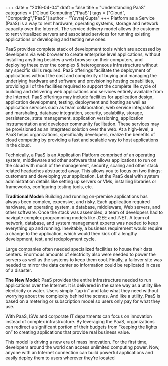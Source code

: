 +++
date = "2016-04-04"
draft = false
title = "Understanding PaaS"
categories = ["Cloud Computing","PaaS"]
tags = ["Cloud", "Computing","PaaS"]
author = "Yuvraj Gupta"
+++
Platform as a Service (PaaS) is a way to rent hardware, operating systems, storage and network capacity over the Internet. The service delivery model allows the customer to rent virtualized servers and associated services for running existing applications or developing and testing new ones.

PaaS provides complete stack of development tools which are accessed by developers via web browser to create enterprise level applications, without installing anything besides a web browser on their computers, and deploying these over the complex & heterogeneous infrastructure without any specific skills required. PaaS offerings facilitate the deployment of applications without the cost and complexity of buying and managing the underlying hardware and software and provisioning hosting capabilities, providing all of the facilities required to support the complete life cycle of building and delivering web applications and services entirely available from the Internet. PaaS offerings may include facilities for application design, application development, testing, deployment and hosting as well as application services such as team collaboration, web service integration and marshaling, database integration, security, scalability, storage, persistence, state management, application versioning, application instrumentation and developer community facilitation. These services may be provisioned as an integrated solution over the web.
At a high-level, a PaaS helps organizations, specifically developers, realize the benefits of cloud computing by providing a fast and scalable way to host applications in the cloud.

Technically, a PaaS is an Application Platform comprised of an operating system, middleware and other software that allows applications to run on the cloud with much of the management, security, scaling and other stack related headaches abstracted away. This allows you to focus on two things: customers and developing your application. Let the PaaS deal with system administration details like setting up servers or VMs, installing libraries or frameworks, configuring testing tools, etc.

**Traditional Model:**
Building and running on-premise applications has always been complex, expensive, and risky. Each application required hardware, an operating system, a database, middleware, Web servers, and other software. Once the stack was assembled, a team of developers had to navigate complex programming models like J2EE and .NET. A team of network, database, and system management experts was needed to keep everything up and running. Inevitably, a business requirement would require a change to the application, which would then kick off a lengthy development, test, and redeployment cycle.

Large companies often needed specialized facilities to house their data centers. Enormous amounts of electricity also were needed to power the servers as well as the systems to keep them cool. Finally, a failover site was needed to mirror the data center so information could be replicated in case of a disaster.

**The New Model:**
PaaS provides the entire infrastructure needed to run applications over the Internet. It is delivered in the same way as a utility like electricity or water. Users simply “tap in” and take what they need without worrying about the complexity behind the scenes. And like a utility, PaaS is based on a metering or subscription model so users only pay for what they use.

With PaaS, ISVs and corporate IT departments can focus on innovation instead of complex infrastructure. By leveraging the PaaS, organizations can redirect a significant portion of their budgets from “keeping the lights on” to creating applications that provide real business value.

This model is driving a new era of mass innovation. For the first time, developers around the world can access unlimited computing power. Now, anyone with an Internet connection can build powerful applications and easily deploy them to users wherever they’re located

